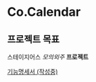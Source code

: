 # Co.Calendar

## 프로젝트 목표

스테이지어스 *모의외주* **프로젝트**

[기능명세서 (작성중)](https://global-zipper-bdc.notion.site/1dc7165d919648598801dec673867eb8)

